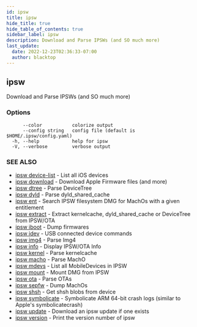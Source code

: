 ```yaml
---
id: ipsw
title: ipsw
hide_title: true
hide_table_of_contents: true
sidebar_label: ipsw
description: Download and Parse IPSWs (and SO much more)
last_update:
  date: 2022-12-23T02:36:33-07:00
  author: blacktop
---
```

## ipsw

Download and Parse IPSWs (and SO much more)

### Options

```
      --color           colorize output
      --config string   config file (default is $HOME/.ipsw/config.yaml)
  -h, --help            help for ipsw
  -V, --verbose         verbose output
```

### SEE ALSO

* [ipsw device-list](/docs/cli/ipsw/device-list)	 - List all iOS devices
* [ipsw download](/docs/cli/ipsw/download)	 - Download Apple Firmware files (and more)
* [ipsw dtree](/docs/cli/ipsw/dtree)	 - Parse DeviceTree
* [ipsw dyld](/docs/cli/ipsw/dyld)	 - Parse dyld_shared_cache
* [ipsw ent](/docs/cli/ipsw/ent)	 - Search IPSW filesystem DMG for MachOs with a given entitlement
* [ipsw extract](/docs/cli/ipsw/extract)	 - Extract kernelcache, dyld_shared_cache or DeviceTree from IPSW/OTA
* [ipsw iboot](/docs/cli/ipsw/iboot)	 - Dump firmwares
* [ipsw idev](/docs/cli/ipsw/idev)	 - USB connected device commands
* [ipsw img4](/docs/cli/ipsw/img4)	 - Parse Img4
* [ipsw info](/docs/cli/ipsw/info)	 - Display IPSW/OTA Info
* [ipsw kernel](/docs/cli/ipsw/kernel)	 - Parse kernelcache
* [ipsw macho](/docs/cli/ipsw/macho)	 - Parse MachO
* [ipsw mdevs](/docs/cli/ipsw/mdevs)	 - List all MobileDevices in IPSW
* [ipsw mount](/docs/cli/ipsw/mount)	 - Mount DMG from IPSW
* [ipsw ota](/docs/cli/ipsw/ota)	 - Parse OTAs
* [ipsw sepfw](/docs/cli/ipsw/sepfw)	 - Dump MachOs
* [ipsw shsh](/docs/cli/ipsw/shsh)	 - Get shsh blobs from device
* [ipsw symbolicate](/docs/cli/ipsw/symbolicate)	 - Symbolicate ARM 64-bit crash logs (similar to Apple's symbolicatecrash)
* [ipsw update](/docs/cli/ipsw/update)	 - Download an ipsw update if one exists
* [ipsw version](/docs/cli/ipsw/version)	 - Print the version number of ipsw

